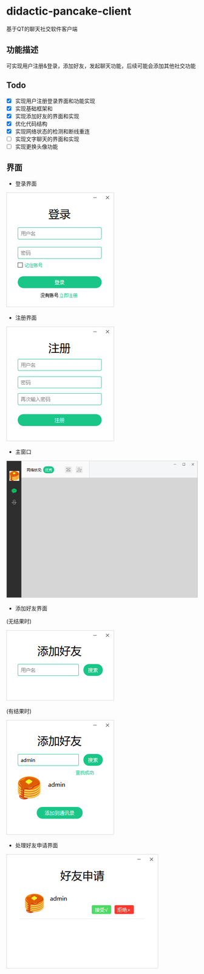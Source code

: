 # didactic-pancake-client
基于QT的聊天社交软件客户端

功能描述
--
可实现用户注册&登录，添加好友，发起聊天功能，后续可能会添加其他社交功能

Todo
--
* [x] 实现用户注册登录界面和功能实现
* [x] 实现基础框架和
* [x] 实现添加好友的界面和实现
* [x] 优化代码结构
* [x] 实现网络状态的检测和断线重连
* [ ] 实现文字聊天的界面和实现
* [ ] 实现更换头像功能
  
界面
--
* 登录界面
  
![](/introduction/LoginWindow.jpg)

* 注册界面
  
![](/introduction/RegisterWindow.jpg)

* 主窗口
  
![](/introduction/CustomMainWindow.jpg)

* 添加好友界面
  
(无结果时)

![](/introduction/AddFriendWindowNormal.jpg)

(有结果时)

![](/introduction/AddFriendWindowResult.jpg)

* 处理好友申请界面

![](/introduction/FriendRequestsWindow.jpg)

